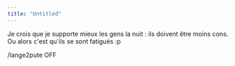 ```yaml
---
title: "Untitled"
---
```


Je crois que je supporte mieux les gens la nuit : ils doivent être moins cons.
Ou alors c'est qu'ils se sont fatigués :p

/lange2pute OFF

